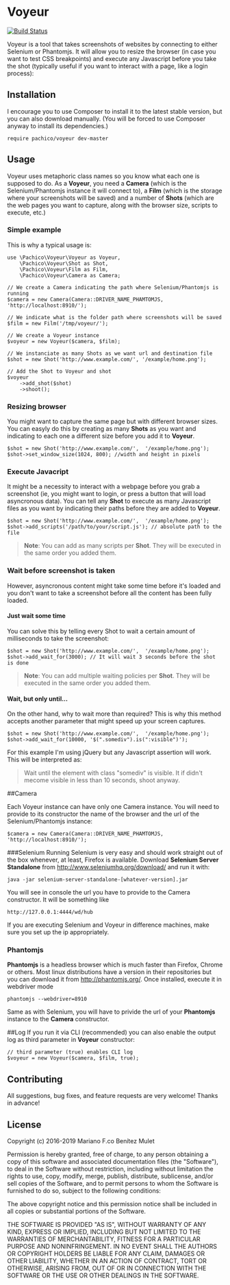 # Voyeur

[![Build Status](https://travis-ci.org/pachico/voyeur.svg?branch=master)](https://travis-ci.org/pachico/voyeur)

Voyeur is a tool that takes screenshots of websites by connecting to either Selenium or Phantomjs.
It will allow you to resize the browser (in case you want to test CSS breakpoints) and execute any Javascript before you take the shot (typically useful if you want to interact with a page, like a login process):
## Installation
I encourage you to use Composer to install it to the latest stable version, but you can also download manually. (You will be forced to use Composer anyway to install its dependencies.) 
	
	require pachico/voyeur dev-master

## Usage
Voyeur uses metaphoric class names so you know what each one is supposed to do.
As a **Voyeur**, you need a **Camera** (which is the Selenium/Phantomjs instance it will connect to), a **Film** (which is the storage where your screenshots will be saved) and a number of **Shots** (which are the web pages you want to capture, along with the browser size, scripts to execute, etc.)

### Simple example
This is why a typical usage is:
	
	use	\Pachico\Voyeur\Voyeur as Voyeur,
		\Pachico\Voyeur\Shot as Shot,
		\Pachico\Voyeur\Film as Film,
		\Pachico\Voyeur\Camera as Camera;
	
	// We create a Camera indicating the path where Selenium/Phantomjs is running
	$camera = new Camera(Camera::DRIVER_NAME_PHAMTOMJS, 'http://localhost:8910/');
	
	// We indicate what is the folder path where screenshots will be saved 
	$film = new Film('/tmp/voyeur/');
	
	// We create a Voyeur instance
	$voyeur = new Voyeur($camera, $film);
	
	// We instanciate as many Shots as we want url and destination file 
	$shot = new Shot('http://www.example.com/', '/example/home.png');
	
	// Add the Shot to Voyeur and shot
	$voyeur
		->add_shot($shot)
		->shoot();

### Resizing browser
You might want to capture the same page but with different browser sizes.
You can easyly do this by creating as many **Shots** as you want and indicating to each one a different size before you add it to **Voyeur**.

	$shot = new Shot('http://www.example.com/',  '/example/home.png');
	$shot->set_window_size(1024, 800); //width and height in pixels

### Execute Javacript
It might be a necessity to interact with a webpage before you grab a screenshot (ie, you might want to login, or press a button that will load asyncronous data).
You can tell any **Shot** to execute as many Javascript files as you want by indicating their paths before they are added to **Voyeur**.

	$shot = new Shot('http://www.example.com/',  '/example/home.png');
	$shot->add_scripts('/path/to/your/script.js'); // absolute path to the file

>**Note**: You can add as many scripts per **Shot**. They will be executed in the same order you added them.

### Wait before screenshot is taken
However, asyncronous content might take some time before it's loaded and you don't want to take a screenshot before all the content has been fully loaded.
#### Just wait some time
You can solve this by telling every Shot to wait a certain amount of milliseconds to take the screenshot:

	$shot = new Shot('http://www.example.com/',  '/example/home.png');
	$shot->add_wait_for(3000); // It will wait 3 seconds before the shot is done

>**Note**: You can add multiple waiting policies per **Shot**. They will be executed in the same order you added them.

#### Wait, but only until...
On the other hand, why to wait more than required? This is why this method accepts another parameter that might speed up your screen captures.

	$shot = new Shot('http://www.example.com/',  '/example/home.png');
	$shot->add_wait_for(10000, '$(".somediv").is(":visible")'); 

For this example I'm using jQuery but any Javascript assertion will work. 
This will be interpreted as:
>Wait until the element with class "somediv" is visible. It if didn't mecome visible in less than 10 seconds, shoot anyway. 

##Camera

Each Voyeur instance can have only one Camera instance.
You will need to provide to its constructor the name of the browser and the url of the Selenium/Phantomjs instance:

	$camera = new Camera(Camera::DRIVER_NAME_PHAMTOMJS, 'http://localhost:8910/');

###Selenium
Running Selenium is very easy and should work straight out of the box whenever, at least, Firefox is available.
Download **Selenium Server Standalone** from http://www.seleniumhq.org/download/ and run it with:

	java -jar selenium-server-standalone-[whatever-version].jar

You will see in console the url you have to provide to the Camera constructor. 
It will be something like

	http://127.0.0.1:4444/wd/hub

If you are executing Selenium and Voyeur in difference machines, make sure you set up the ip appropriately.

### Phantomjs
**Phantomjs** is a headless browser which is much faster than Firefox, Chrome or others.
Most linux distributions have a version in their repositories but you can download it from http://phantomjs.org/.
Once installed, execute it in webdriver mode

	phantomjs --webdriver=8910

Same as with Selenium, you will have to privide the url of your **Phantomjs** instance to the **Camera** constructor.

##Log
If you run it via CLI (recommended) you can also enable the output log as third parameter in **Voyeur** constructor:
	
	// third parameter (true) enables CLI log
	$voyeur = new Voyeur($camera, $film, true);

## Contributing

All suggestions, bug fixes, and feature requests are very welcome!
Thanks in advance!
## License

Copyright (c) 2016-2019 Mariano F.co Benítez Mulet

Permission is hereby granted, free of charge, to any person obtaining a copy
of this software and associated documentation files (the "Software"), to deal
in the Software without restriction, including without limitation the rights
to use, copy, modify, merge, publish, distribute, sublicense, and/or sell
copies of the Software, and to permit persons to whom the Software is furnished
to do so, subject to the following conditions:

The above copyright notice and this permission notice shall be included in all
copies or substantial portions of the Software.

THE SOFTWARE IS PROVIDED "AS IS", WITHOUT WARRANTY OF ANY KIND, EXPRESS OR
IMPLIED, INCLUDING BUT NOT LIMITED TO THE WARRANTIES OF MERCHANTABILITY,
FITNESS FOR A PARTICULAR PURPOSE AND NONINFRINGEMENT. IN NO EVENT SHALL THE
AUTHORS OR COPYRIGHT HOLDERS BE LIABLE FOR ANY CLAIM, DAMAGES OR OTHER
LIABILITY, WHETHER IN AN ACTION OF CONTRACT, TORT OR OTHERWISE, ARISING FROM,
OUT OF OR IN CONNECTION WITH THE SOFTWARE OR THE USE OR OTHER DEALINGS IN
THE SOFTWARE.